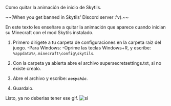 <p>Como quitar la animación de inicio de Skytils.</p>
~~(When you get banned in Skytils' Discord server :'v).~~

En este texto les enseñare a quitar la animación que aparece cuando inician su Minecraft con el mod Skytils instalado.

1. Primero dirigete a tu carpeta de configuraciones en la carpeta raiz del juego.
   -Para Windows:
   -Oprime las teclas Windows+R, y escribe: `%appdata%\.minecraft\config\skytils`.

2. Con la carpeta ya abierta abre el archivo supersecretsettings.txt, si no existe crealo.

3. Abre el archivo y escribe: ***`nosychic`***.

4. Guardalo.

Listo, ya no deberias tener ese gif.
![si](https://i.imgur.com/u0LkNFP.png)
